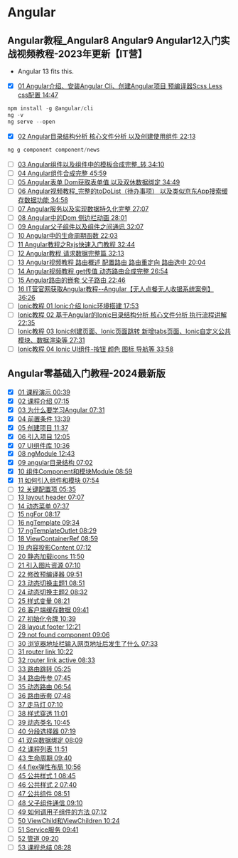 # Angular

## Angular教程_Angular8 Angular9 Angular12入门实战视频教程-2023年更新【IT营】

- Angular 13 fits this.

- [x] [01 Angular介绍、安装Angular Cli、创建Angular项目 预编译器Scss Less css配置 14:47](https://www.bilibili.com/video/BV1bt411e71b/?p=1)

```javascript
npm install -g @angular/cli
ng -v
ng serve --open
```

- [x] [02 Angular目录结构分析 核心文件分析 以及创建使用组件 22:13](https://www.bilibili.com/video/BV1bt411e71b/?p=1)

```javascript
ng g component component/news
```

- [ ] [03 Angular组件以及组件中的模板合成完整_转 34:10](https://www.bilibili.com/video/BV1bt411e71b/?p=1)
- [ ] [04 Angular组件合成完整 45:59](https://www.bilibili.com/video/BV1bt411e71b/?p=1)
- [ ] [05 Angular表单 Dom获取表单值 以及双休数据绑定 34:49](https://www.bilibili.com/video/BV1bt411e71b/?p=1)
- [ ] [06 Angular视频教程_完整的toDoList（待办事项） 以及类似京东App搜索缓存数据功能 34:58](https://www.bilibili.com/video/BV1bt411e71b/?p=1)
- [ ] [07 Angular服务以及实现数据持久化完整 27:07](https://www.bilibili.com/video/BV1bt411e71b/?p=1)
- [ ] [08 Angular中的Dom 侧边栏动画 28:01](https://www.bilibili.com/video/BV1bt411e71b/?p=1)
- [ ] [09 Angular父子组件以及组件之间通讯 32:07](https://www.bilibili.com/video/BV1bt411e71b/?p=1)
- [ ] [10 Angular中的生命周期函数 22:03](https://www.bilibili.com/video/BV1bt411e71b/?p=1)
- [ ] [11 Angular教程之Rxjs快速入门教程 32:44](https://www.bilibili.com/video/BV1bt411e71b/?p=1)
- [ ] [12 Angular教程 请求数据完整篇 32:13](https://www.bilibili.com/video/BV1bt411e71b/?p=1)
- [ ] [13 Angular视频教程 路由概述 配置路由 路由重定向 路由选中 20:04](https://www.bilibili.com/video/BV1bt411e71b/?p=1)
- [ ] [14 Angular视频教程 get传值 动态路由合成完整 26:54](https://www.bilibili.com/video/BV1bt411e71b/?p=1)
- [ ] [15 Angular路由的嵌套 父子路由 22:46](https://www.bilibili.com/video/BV1bt411e71b/?p=1)
- [ ] [16 IT营官网获取Angular教程--Angular【无人点餐无人收银系统案例】 36:26](https://www.bilibili.com/video/BV1bt411e71b/?p=1)
- [ ] [Ionic教程 01 Ionic介绍 Ionic环境搭建 17:53](https://www.bilibili.com/video/BV1bt411e71b/?p=1)
- [ ] [Ionic教程 02 基于Angular的Ionic目录结构分析 核心文件分析 执行流程讲解 22:35](https://www.bilibili.com/video/BV1bt411e71b/?p=1)
- [ ] [Ionic教程 03 Ionic创建页面、Ionic页面跳转 新增tabs页面、Ionic自定义公共模块、数据渲染等 27:31](https://www.bilibili.com/video/BV1bt411e71b/?p=1)
- [ ] [Ionic教程 04 Ionic UI组件-按钮 颜色 图标 导航等 33:58](https://www.bilibili.com/video/BV1bt411e71b/?p=1)

## Angular零基础入门教程-2024最新版

- [x] [01 课程演示 00:39](https://www.bilibili.com/video/BV1QDcye6Ep1?p=1)
- [x] [02 课程介绍 07:15](https://www.bilibili.com/video/BV1QDcye6Ep1?p=2)
- [x] [03 为什么要学习Angular 07:31](https://www.bilibili.com/video/BV1QDcye6Ep1?p=3)
- [x] [04 前置条件 13:39](https://www.bilibili.com/video/BV1QDcye6Ep1?p=4)
- [x] [05 创建项目 11:37](https://www.bilibili.com/video/BV1QDcye6Ep1?p=1)
- [x] [06 引入项目 12:05](https://www.bilibili.com/video/BV1QDcye6Ep1?p=1)
- [x] [07 UI组件库 10:36](https://www.bilibili.com/video/BV1QDcye6Ep1?p=1)
- [x] [08 ngModule 12:43](https://www.bilibili.com/video/BV1QDcye6Ep1?p=1)
- [x] [09 angular目录结构 07:02](https://www.bilibili.com/video/BV1QDcye6Ep1?p=1)
- [x] [10 组件Component和模块Module 08:59](https://www.bilibili.com/video/BV1QDcye6Ep1?p=1)
- [x] [11 如何引入组件和模块 07:54](https://www.bilibili.com/video/BV1QDcye6Ep1?p=1)
- [ ] [12 关键配置项 05:35](https://www.bilibili.com/video/BV1QDcye6Ep1?p=1)
- [ ] [13 layout header 07:07](https://www.bilibili.com/video/BV1QDcye6Ep1?p=1)
- [ ] [14 动态菜单 07:37](https://www.bilibili.com/video/BV1QDcye6Ep1?p=1)
- [ ] [15 ngFor 08:17](https://www.bilibili.com/video/BV1QDcye6Ep1?p=1)
- [ ] [16 ngTemplate 09:34](https://www.bilibili.com/video/BV1QDcye6Ep1?p=1)
- [ ] [17 ngTemplateOutlet 08:29](https://www.bilibili.com/video/BV1QDcye6Ep1?p=1)
- [ ] [18 ViewContainerRef 08:59](https://www.bilibili.com/video/BV1QDcye6Ep1?p=1)
- [ ] [19 内容投影Content 07:12](https://www.bilibili.com/video/BV1QDcye6Ep1?p=1)
- [ ] [20 静态加载icons 11:50](https://www.bilibili.com/video/BV1QDcye6Ep1?p=1)
- [ ] [21 引入图片资源 07:10](https://www.bilibili.com/video/BV1QDcye6Ep1?p=1)
- [ ] [22 修改预编译器 09:51](https://www.bilibili.com/video/BV1QDcye6Ep1?p=1)
- [ ] [23 动态切换主题1 08:51](https://www.bilibili.com/video/BV1QDcye6Ep1?p=1)
- [ ] [24 动态切换主题2 08:32](https://www.bilibili.com/video/BV1QDcye6Ep1?p=1)
- [ ] [25 样式变量 08:21](https://www.bilibili.com/video/BV1QDcye6Ep1?p=1)
- [ ] [26 客户端缓存数据 09:41](https://www.bilibili.com/video/BV1QDcye6Ep1?p=1)
- [ ] [27 初始化令牌 10:39](https://www.bilibili.com/video/BV1QDcye6Ep1?p=1)
- [ ] [28 layout footer 12:21](https://www.bilibili.com/video/BV1QDcye6Ep1?p=1)
- [ ] [29 not found component 09:06](https://www.bilibili.com/video/BV1QDcye6Ep1?p=1)
- [ ] [30 浏览器地址栏输入网页地址后发生了什么 07:33](https://www.bilibili.com/video/BV1QDcye6Ep1?p=1)
- [ ] [31 router link 10:22](https://www.bilibili.com/video/BV1QDcye6Ep1?p=1)
- [ ] [32 router link active 08:33](https://www.bilibili.com/video/BV1QDcye6Ep1?p=1)
- [ ] [33 路由跳转 05:25](https://www.bilibili.com/video/BV1QDcye6Ep1?p=1)
- [ ] [34 路由传参 07:45](https://www.bilibili.com/video/BV1QDcye6Ep1?p=1)
- [ ] [35 动态路由 06:54](https://www.bilibili.com/video/BV1QDcye6Ep1?p=1)
- [ ] [36 路由嵌套 07:48](https://www.bilibili.com/video/BV1QDcye6Ep1?p=1)
- [ ] [37 走马灯 07:10](https://www.bilibili.com/video/BV1QDcye6Ep1?p=1)
- [ ] [38 样式穿透 11:01](https://www.bilibili.com/video/BV1QDcye6Ep1?p=1)
- [ ] [39 动态类名 10:45](https://www.bilibili.com/video/BV1QDcye6Ep1?p=1)
- [ ] [40 分段选择器 07:19](https://www.bilibili.com/video/BV1QDcye6Ep1?p=1)
- [ ] [41 双向数据绑定 08:09](https://www.bilibili.com/video/BV1QDcye6Ep1?p=1)
- [ ] [42 课程列表 11:51](https://www.bilibili.com/video/BV1QDcye6Ep1?p=1)
- [ ] [43 生命周期 09:40](https://www.bilibili.com/video/BV1QDcye6Ep1?p=1)
- [ ] [44 flex弹性布局 10:56](https://www.bilibili.com/video/BV1QDcye6Ep1?p=1)
- [ ] [45 公共样式 1 08:45](https://www.bilibili.com/video/BV1QDcye6Ep1?p=1)
- [ ] [46 公共样式 2 07:40](https://www.bilibili.com/video/BV1QDcye6Ep1?p=1)
- [ ] [47 公共组件 08:51](https://www.bilibili.com/video/BV1QDcye6Ep1?p=1)
- [ ] [48 父子组件通信 09:10](https://www.bilibili.com/video/BV1QDcye6Ep1?p=1)
- [ ] [49 如何调用子组件的方法 07:12](https://www.bilibili.com/video/BV1QDcye6Ep1?p=1)
- [ ] [50 ViewChild和ViewChildren 10:24](https://www.bilibili.com/video/BV1QDcye6Ep1?p=1)
- [ ] [51 Service服务 09:41](https://www.bilibili.com/video/BV1QDcye6Ep1?p=1)
- [ ] [52 管道 09:20](https://www.bilibili.com/video/BV1QDcye6Ep1?p=1)
- [ ] [53 课程总结 08:28](https://www.bilibili.com/video/BV1QDcye6Ep1?p=1)